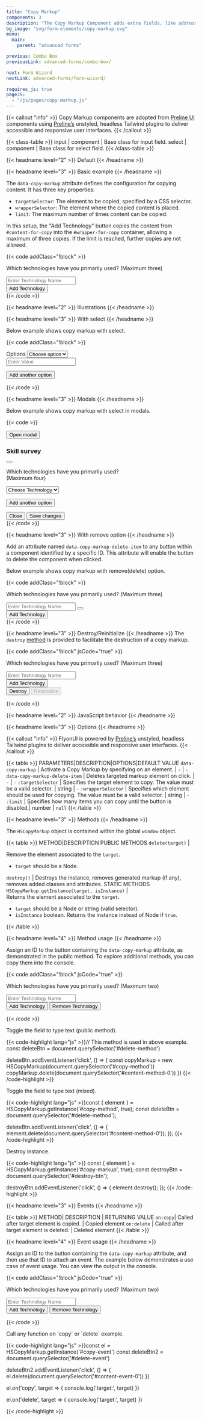 ```yaml
---
title: "Copy Markup"
components: 3
description: "The Copy Markup Component adds extra fields, like address entries, simplifying form expansion and making it ideal for dynamic surveys and registrations."
bg_image: "svg/form-elements/copy-markup.svg"
menu:
  main:
    parent: "advanced forms"

previous: Combo Box
previousLink: advanced-forms/combo-box/

next: Form Wizard
nextLink: advanced-forms/form-wizard/

requires_js: true
pageJS:
  - "/js/pages/copy-markup.js"
---
```


{{< callout "info" >}}
Copy Markup components are adopted from <a href="https://preline.co/docs/copy-markup.html" target="_blank" class="link link-primary font-semibold">Preline UI</a> components using <a href="https://preline.co/plugins.html" target="_blank" class="link link-primary font-semibold">Preline’s</a> unstyled, headless Tailwind plugins to deliver accessible and responsive user interfaces.
{{< /callout >}}

<!-- Class Table -->

{{< class-table >}}
input | component | Base class for input field.
select | component | Base class for select field.
{{< /class-table >}}

<!-------------------- Default -------------------->

{{< headname level="2" >}} Default {{< /headname >}}

<!-- Basic example -->

{{< headname level="3" >}} Basic example {{< /headname >}}

The `data-copy-markup` attribute defines the configuration for copying content. It has three key properties:

- `targetSelector`: The element to be copied, specified by a CSS selector.
- `wrapperSelector`: The element where the copied content is placed.
- `limit`: The maximum number of times content can be copied.

In this setup, the "Add Technology" button copies the content from `#content-for-copy` into the `#wrapper-for-copy` container, allowing a maximum of three copies. If the limit is reached, further copies are not allowed.

{{< code addClass="!block" >}}

<p class="mb-4">
  Which technologies have you primarily used? <span class="text-base-content font-medium">(Maximum three)</span>
</p>

<div id="wrapper-for-copy" class="max-w-xs space-y-3">
  <input id="content-for-copy" type="text" class="input" placeholder="Enter Technology Name" />
</div>

<div class="mt-4 flex max-w-xs justify-end">
  <button
    type="button"
    data-copy-markup='{
    "targetSelector": "#content-for-copy",
    "wrapperSelector": "#wrapper-for-copy",
    "limit": 3
    }'
    id="copy-content"
    class="btn btn-sm btn-primary"
  >
    <span class="icon-[tabler--plus]"></span>
    Add Technology
  </button>
</div>
{{< /code >}}

<!-------------------- Illustrations -------------------->

{{< headname level="2" >}} Illustrations {{< /headname >}}

<!-- With select -->

{{< headname level="3" >}} With select {{< /headname >}}

Below example shows copy markup with select.

{{< code addClass="!block" >}}

<div id="wrapper-select-for-copy" class="space-y-3">
  <div id="content-select-for-copy" class="flex items-end gap-3 max-sm:flex-col">
    <div class="w-full sm:w-1/4">
      <label class="label-text" for="select"> Options </label>
      <select class="select" aria-label="select option" id="select">
        <option disabled selected>Choose option</option>
        <option value="size">Size</option>
        <option value="color">Color</option>
        <option value="weight">Weight</option>
        <option value="smell">Smell</option>
      </select>
    </div>
    <input type="text" class="input w-full sm:w-3/4" placeholder="Enter Value" />
  </div>
</div>

<p class="mt-4 text-end">
  <button
    type="button"
    data-copy-markup='{
      "targetSelector": "#content-select-for-copy",
      "wrapperSelector": "#wrapper-select-for-copy",
      "limit": 4
    }'
    id="copy-select-content"
    class="btn btn-sm btn-primary"
  >
    Add another option
  </button>
</p>
{{< /code >}}

<!-- Modals -->

{{< headname level="3" >}} Modals {{< /headname >}}

Below example shows copy markup with select in modals.

{{< code >}}

<button type="button" class="btn btn-primary" aria-haspopup="dialog" aria-expanded="false" aria-controls="modal-with-copy-markup" data-overlay="#modal-with-copy-markup">Open modal</button>

<div id="modal-with-copy-markup" class="overlay modal overlay-open:opacity-100 overlay-open:duration-300 hidden" role="dialog" tabindex="-1">
  <div class="modal-dialog overlay-open:opacity-100 overlay-open:duration-300">
    <div class="modal-content">
      <div class="modal-header">
        <h3 class="modal-title">Skill survey</h3>
        <button type="button" class="btn btn-text btn-circle btn-sm absolute end-3 top-3" aria-label="Close" data-overlay="#modal-with-copy-markup">
          <span class="icon-[tabler--x] size-4"></span>
        </button>
      </div>
      <div class="modal-body grow space-y-3">
        <p>
          Which technologies have you primarily used?
          <br />
          <span class="text-base-content font-medium">(Maximum four)</span>
        </p>
        <div id="modal-wrapper-select-for-copy" class="space-y-3">
          <div id="modal-content-select-for-copy">
            <select class="select">
              <option disabled selected>Choose Technology</option>
              <option value="html">HTML</option>
              <option value="css">CSS</option>
              <option value="javascript">JavaScript</option>
              <option value="tailwindcss">TailwindCSS</option>
            </select>
          </div>
        </div>
        <p class="text-end">
          <button
            type="button"
            data-copy-markup='{
              "targetSelector": "#modal-content-select-for-copy",
              "wrapperSelector": "#modal-wrapper-select-for-copy",
              "limit": 4
            }'
            id="copy-select-with-modal-content"
            class="btn btn-sm btn-primary">
            Add another option
          </button>
        </p>
      </div>
      <div class="modal-footer mt-16">
        <button type="button" class="btn btn-soft btn-secondary" data-overlay="#modal-with-copy-markup">Close</button>
        <button type="button" class="btn btn-primary">Save changes</button>
      </div>
    </div>
  </div>
</div>
{{< /code >}}

<!-- With remove option -->

{{< headname level="3" >}} With remove option {{< /headname >}}

Add an attribute named `data-copy-markup-delete-item` to any button within a component identified by a specific ID. This attribute will enable the button to delete the component when clicked.

Below example shows copy markup with remove(delete) option.

{{< code addClass="!block" >}}

<p class="mb-4">
  Which technologies have you primarily used? <span class="text-base-content font-medium">(Maximum three)</span>
</p>
  
<div id="wrapper-remove-for-copy-target" class="max-w-sm space-y-3">
  <div id="content-remove-for-copy-target" class="flex items-center gap-2">
    <input type="text" class="input" placeholder="Enter Technology Name" />
    <button class="btn btn-square btn-outline btn-error" aria-label="delete button" data-copy-markup-delete-item>
      <span class="icon-[tabler--x]"></span>
    </button>
  </div>
</div>
  
<div class="flex max-w-sm justify-end gap-2 mt-4">
  <button
    type="button"
    data-copy-markup='{
    "targetSelector": "#content-remove-for-copy-target",
    "wrapperSelector": "#wrapper-remove-for-copy-target",
    "limit": 3
    }'
    id="copy-content-rem-btn"
    class="btn btn-sm btn-primary">
    <span class="icon-[tabler--plus]"></span>
    Add Technology
  </button>
</div>
{{< /code >}}

<!-- Destroy/Reinitialize -->
{{< headname level="3" >}} Destroy/Reinitialize {{< /headname >}}
The `destroy` <a href="#destroy-method" class="link link-primary">method</a> is provided to facilitate the destruction of a copy markup.

{{< code addClass="!block" jsCode="true" >}}

<p class="mb-4">
  Which technologies have you primarily used? <span class="text-base-content font-medium">(Maximum three)</span>
</p>

<div id="wrapper-for-copy-to-destroy" class="w-full space-y-3">
  <input id="content-for-copy-to-destroy" type="text" class="input" placeholder="Enter Technology Name" />
</div>

<div class="mt-4 flex w-full justify-end">
  <button
    type="button"
    data-copy-markup='{
    "targetSelector": "#content-for-copy-to-destroy",
    "wrapperSelector": "#wrapper-for-copy-to-destroy",
    "limit": 3
    }'
    id="copy-markup-to-destroy"
    class="btn btn-sm btn-primary"
  >
    <span class="icon-[tabler--plus]"></span>
    Add Technology
  </button>
</div>

<div class="mt-4 flex gap-3">
  <button class="btn btn-primary" id="destroy-btn">Destroy</button>
  <button class="btn btn-primary" id="reinit-btn" disabled>Reinitialize</button>
</div>

<!-- Js -->
<script>
  window.addEventListener('load', () => {
    // Destroy and reinit variables
    const copyBtn = document.querySelector('#copy-markup-to-destroy')
    const destroyBtn = document.querySelector('#destroy-btn')
    const reinitBtn = document.querySelector('#reinit-btn')

    // Destroy usage
    destroyBtn.addEventListener('click', () => {
      const { element } = HSCopyMarkup.getInstance(copyBtn, true)

      element.destroy()

      destroyBtn.setAttribute('disabled', 'disabled')
      reinitBtn.removeAttribute('disabled')
    })

    // Reinit usage
    reinitBtn.addEventListener('click', () => {
      HSCopyMarkup.autoInit()

      reinitBtn.setAttribute('disabled', 'disabled')
      destroyBtn.removeAttribute('disabled')
    })
  })
</script>
{{< /code >}}

<!-------------------- JavaScript behavior -------------------->

{{< headname level="2" >}} JavaScript behavior {{< /headname >}}

<!-- Options -->

{{< headname level="3" >}} Options {{< /headname >}}

{{< callout "info" >}}
FlyonUI is powered by <a href="https://preline.co/plugins/html/copy-markup.html" target="_blank" class="link link-primary font-semibold">Preline’s</a> unstyled, headless Tailwind plugins to deliver accessible and responsive user interfaces.
{{< /callout >}}

{{< table >}}
PARAMETERS|DESCRIPTION|OPTIONS|DEFAULT VALUE
<span class="text-nowrap">`data-copy-markup`</span> | Activate a Copy Markup by specifying on an element. | `-` | `-`
<span class="text-nowrap">`data-copy-markup-delete-item`</span> | Deletes targeted markup element on click. | `-` | `-`
`:targetSelector` | Specifies the target element to copy. The value must be a valid selector. | string | `-`
`:wrapperSelector` | Specifies which element should be used for copying. The value must be a valid selector. | string | `-`
`:limit` | Specifies how many items you can copy until the button is disabled.| number | `null`
{{< /table >}}

<!-- Methods -->

{{< headname level="3" >}} Methods {{< /headname >}}

The `HSCopyMarkup` object is contained within the global `window` object.

{{< table >}}
METHOD|DESCRIPTION
<span colspan="2" class="text-base-content font-semibold">PUBLIC METHODS</span>
`delete(target)` | <div>Remove the element associated to the <code>target</code>.<ul class="m-0"><li><code>target</code> should be a Node.</li></ul></div>
`destroy()` | Destroys the instance, removes generated markup (if any), removes added classes and attributes.
<span colspan="2" class="text-base-content font-semibold">STATIC METHODS</span>
`HSCopyMarkup.getInstance(target, isInstance)` | <div>Returns the element associated to the <code>target</code>.<ul class="m-0"><li><code>target</code> should be a Node or string (valid selector).</li><li><code>isInstance</code> boolean. Returns the instance instead of Node if <code>true</code>.</li></ul></div>
{{< /table >}}

<!-- Method usage -->

{{< headname level="4" >}} Method usage {{< /headname >}}

Assign an ID to the button containing the `data-copy-markup` attribute, as demonstrated in the public method. To explore additional methods, you can copy them into the console.

{{< code addClass="!block" jsCode="true" >}}

<p class="mb-4">
  Which technologies have you primarily used? <span class="text-base-content font-medium">(Maximum two)</span>
</p>

<div id="wrapper-method" class="max-w-sm space-y-3">
  <div id="content-method" class="flex gap-2">
    <input type="text" class="input" placeholder="Enter Technology Name" />
  </div>
</div>

<div class="mt-4 flex max-w-sm flex-wrap justify-end gap-2">
  <button
    type="button"
    data-copy-markup='{
    "targetSelector": "#content-method",
    "wrapperSelector": "#wrapper-method",
    "limit": 2
    }'
    id="copy-method"
    class="btn btn-sm btn-primary"
  >
    <span class="icon-[tabler--plus]"></span>
    Add Technology
  </button>
  <button id="delete-method" class="btn btn-sm btn-soft btn-error">
    <span class="icon-[tabler--minus]"></span>
    Remove Technology
  </button>
</div>

<!-- Js -->
<script>
  window.addEventListener('load', () => {
    const deleteBtn = document.querySelector('#delete-method')

    deleteBtn.addEventListener('click', () => {
      const copyMarkup = new HSCopyMarkup(document.querySelector('#copy-method'))
      copyMarkup.delete(document.querySelector('#content-method-0'))
    })
  })
</script>

{{< /code >}}

<p class="mt-10 mb-1.5 not-prose">Toggle the field to type text (public method).</p>

{{< code-highlight lang="js" >}}// This method is used in above example.
const deleteBtn = document.querySelector('#delete-method')

deleteBtn.addEventListener('click', () => {
  const copyMarkup = new HSCopyMarkup(document.querySelector('#copy-method'))
  copyMarkup.delete(document.querySelector('#content-method-0'))
})
{{< /code-highlight >}}

<p class="mt-10 mb-1.5 not-prose">Toggle the field to type text (mixed).</p>
{{< code-highlight lang="js" >}}const { element } = HSCopyMarkup.getInstance('#copy-method', true);
const deleteBtn = document.querySelector('#delete-method');

deleteBtn.addEventListener('click', () => {
  element.delete(document.querySelector('#content-method-0'));
});
{{< /code-highlight >}}

<p class="mt-10 mb-1.5 not-prose" id="destroy-method">Destroy instance.</p>

{{< code-highlight lang="js" >}}
const { element } = HSCopyMarkup.getInstance('#copy-markup', true);
const destroyBtn = document.querySelector('#destroy-btn');

destroyBtn.addEventListener('click', () => {
  element.destroy();
});
{{< /code-highlight >}}

<!-- Events -->

{{< headname level="3" >}} Events {{< /headname >}}

{{< table >}}
METHOD| DESCRIPTION | RETURNING VALUE
`on:copy`| Called after target element is copied. | Copied element
`on:delete` | Called after target element is deleted. | Deleted element
{{< /table >}}

<!-- Event usage -->

{{< headname level="4" >}} Event usage {{< /headname >}}

Assign an ID to the button containing the `data-copy-markup` attribute, and then use that ID to attach an event.
The example below demonstrates a use case of event usage. You can view the output in the console.

{{< code addClass="!block" jsCode="true" >}}

<p class="mb-4">
  Which technologies have you primarily used? <span class="text-base-content font-medium">(Maximum two)</span>
</p>

<div id="wrapper-event" class="max-w-sm space-y-3">
  <input id="content-event" type="text" class="input --prevent-on-load-init" placeholder="Enter Technology Name" />
</div>

<div class="mt-4 flex max-w-sm flex-wrap justify-end gap-2">
  <button
    type="button"
    data-copy-markup='{
    "targetSelector": "#content-event",
    "wrapperSelector": "#wrapper-event",
    "limit": 2
    }'
    id="copy-event"
    class="btn btn-sm btn-primary"
  >
    <span class="icon-[tabler--plus]"></span>
    Add Technology
  </button>
  <button id="delete-event" class="btn btn-sm btn-soft btn-error">
    <span class="icon-[tabler--minus]"></span>
    Remove Technology
  </button>
</div>

<!-- Js -->
<script>
  window.addEventListener('load', () => {
    const el = HSCopyMarkup.getInstance('#copy-event')
    const deleteBtn2 = document.querySelector('#delete-event')

    deleteBtn2.addEventListener('click', () => {
      el.delete(document.querySelector('#content-event-0'))
    })

    el.on('copy', target => {
      console.log('target:', target)
    })
    el.on('delete', target => {
      console.log('target:', target)
    })
  })
</script>

{{< /code >}}

<p class="mt-10 mb-1.5 not-prose">Call any function on `copy` or `delete` example.</p>
{{< code-highlight lang="js" >}}const el = HSCopyMarkup.getInstance('#copy-event')
const deleteBtn2 = document.querySelector('#delete-event')

deleteBtn2.addEventListener('click', () => {
  el.delete(document.querySelector('#content-event-0'))
})

el.on('copy', target => {
  console.log('target:', target)
})

el.on('delete', target => {
  console.log('target:', target)
})

{{< /code-highlight >}}
